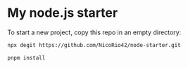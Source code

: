 # My node.js starter

To start a new project, copy this repo in an empty directory:

```sh
npx degit https://github.com/NicoRio42/node-starter.git
```

```sh
pnpm install
```
